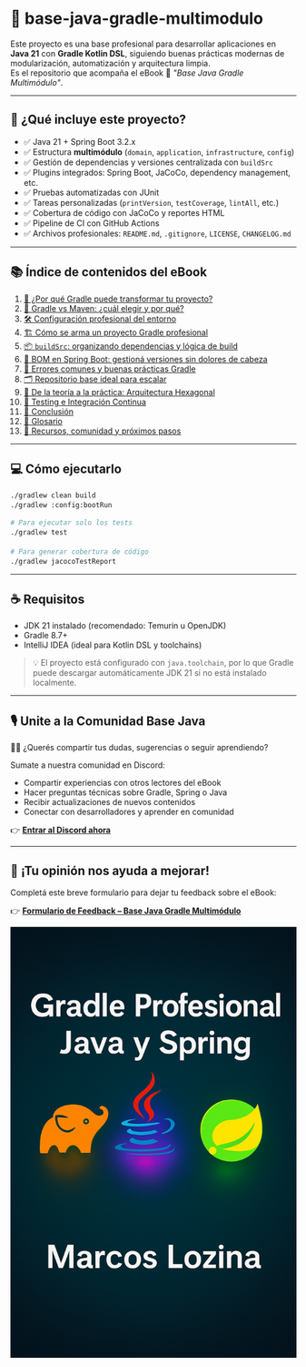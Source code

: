
# 📘 base-java-gradle-multimodulo

Este proyecto es una base profesional para desarrollar aplicaciones en **Java 21** con **Gradle Kotlin DSL**, siguiendo buenas prácticas modernas de modularización, automatización y arquitectura limpia.  
Es el repositorio que acompaña el eBook 📗 *"Base Java Gradle Multimódulo"*.

---

## 🚀 ¿Qué incluye este proyecto?

- ✅ Java 21 + Spring Boot 3.2.x
- ✅ Estructura **multimódulo** (`domain`, `application`, `infrastructure`, `config`)
- ✅ Gestión de dependencias y versiones centralizada con `buildSrc`
- ✅ Plugins integrados: Spring Boot, JaCoCo, dependency management, etc.
- ✅ Pruebas automatizadas con JUnit
- ✅ Tareas personalizadas (`printVersion`, `testCoverage`, `lintAll`, etc.)
- ✅ Cobertura de código con JaCoCo y reportes HTML
- ✅ Pipeline de CI con GitHub Actions
- ✅ Archivos profesionales: `README.md`, `.gitignore`, `LICENSE`, `CHANGELOG.md`

---

## 📚 Índice de contenidos del eBook

1. [🚀 ¿Por qué Gradle puede transformar tu proyecto?](01-introduccion-gradle.md)
2. [🤔 Gradle vs Maven: ¿cuál elegir y por qué?](02-gradle-vs-maven.md)
3. [🛠️ Configuración profesional del entorno](03-configuracion-entorno.md)
4. [🏗️ Cómo se arma un proyecto Gradle profesional](04-estructura-proyecto.md)
5. [📦 `buildSrc`: organizando dependencias y lógica de build](05-buildSrc-dependencias.md)
6. [📌 BOM en Spring Boot: gestioná versiones sin dolores de cabeza](06-spring-boot-boms.md)
7. [🧠 Errores comunes y buenas prácticas Gradle](07-buenas-practicas.md)
8. [🗂️ Repositorio base ideal para escalar](08-repositorio-base.md)
9. [🔄 De la teoría a la práctica: Arquitectura Hexagonal](09-arquitectura-hexagonal.md)
10. [🧪 Testing e Integración Continua](10-ci-testing-integracion.md)
11. [🏁 Conclusión](11-conclusion.md)
12. [📘 Glosario](glosario.md)
13. [🤝 Recursos, comunidad y próximos pasos](12-recursos-y-comunidad.md)

---

## 💻 Cómo ejecutarlo

```bash
./gradlew clean build
./gradlew :config:bootRun
```

```bash
# Para ejecutar solo los tests
./gradlew test

# Para generar cobertura de código
./gradlew jacocoTestReport
```

---

## ☕ Requisitos

- JDK 21 instalado (recomendado: Temurin u OpenJDK)
- Gradle 8.7+
- IntelliJ IDEA (ideal para Kotlin DSL y toolchains)

> 💡 El proyecto está configurado con `java.toolchain`, por lo que Gradle puede descargar automáticamente JDK 21 si no está instalado localmente.

---

## 🎙️ Unite a la Comunidad Base Java

🧑‍💻 ¿Querés compartir tus dudas, sugerencias o seguir aprendiendo?

Sumate a nuestra comunidad en Discord:

- Compartir experiencias con otros lectores del eBook
- Hacer preguntas técnicas sobre Gradle, Spring o Java
- Recibir actualizaciones de nuevos contenidos
- Conectar con desarrolladores y aprender en comunidad

👉 **[Entrar al Discord ahora](https://discord.gg/E6ym8JUx)**

---

## 🧠 ¡Tu opinión nos ayuda a mejorar!

Completá este breve formulario para dejar tu feedback sobre el eBook:

👉 **[Formulario de Feedback – Base Java Gradle Multimódulo](https://forms.gle/2JT8CqevhfwvwciZA)**

<img src="images/portada.png" alt="Portada del eBook" width="600"/>